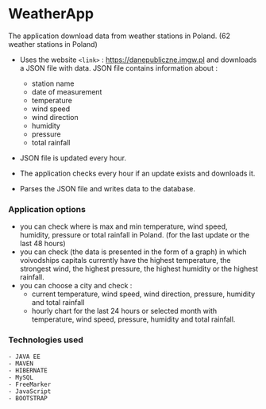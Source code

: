 # WeatherApp

The application download data from weather stations in Poland. (62 weather stations in Poland)

* Uses the website `<link>` : https://danepubliczne.imgw.pl  and downloads a JSON file with data.
    JSON file contains information about :
    * station name
    * date of measurement
    * temperature
    * wind speed
    * wind direction
    * humidity
    * pressure
    * total rainfall
    
* JSON file is updated every hour.
* The application checks every hour if an update exists and downloads it.
* Parses the JSON file and writes data to the database.

### Application options
* you can check where is max and min temperature, wind speed, humidity, pressure or total rainfall in Poland. (for the last update or the last 48 hours)
* you can check (the data is presented in the form of a graph) in which voivodships capitals currently have the highest temperature, the strongest wind, the highest pressure, the highest humidity or the highest rainfall.
* you can choose a city and check :
    * current temperature, wind speed, wind direction, pressure, humidity and total rainfall
    * hourly chart for the last 24 hours or selected month with temperature, wind speed, pressure, humidity and total rainfall.   

### Technologies used
    - JAVA EE
    - MAVEN
    - HIBERNATE
    - MySQL
    - FreeMarker
    - JavaScript
    - BOOTSTRAP